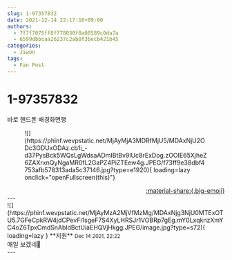 ```yaml
---
slug: 1-97357832
date: 2021-12-14 22:17:16+09:00
authors:
  - 7f7f7075ff8f778030f8a08589c0da7a
  - 6599dbbcaa26237c2ab0f3becb421b45
categories:
  - Jiwon
tags:
  - Fan Post
---
```


# 1-97357832

<div class="post-container" markdown="1">
<div class="content-container md-sidebar__scrollwrap" markdown="1">

바로 핸드폰 배경화면행
<figure markdown="1">
![](https://phinf.wevpstatic.net/MjAyMjA3MDRfMjU5/MDAxNjU2ODc3ODUxODAz.cb1i_-d37PysBck5WQsLgWdsaADmIBtBv9lUc8rExDog.zOOIE65XjheZ6ZAXrxnQyNgaMR0fL2GaPZ4PiZTEew4g.JPEG/f73ff9e38dbf4753afb578313ada5c37146.jpg?type=e1920){ loading=lazy onclick="openFullscreen(this)"}
</figure>


</div>
</div>

<div style="text-align: right;" markdown="1">
<a href="https://weverse.io/fromis9/fanpost/1-97357832" style="text-align: right;">:material-share:{.big-emoji}</a>
</div>
---

<div class="comments-container md-sidebar__scrollwrap" markdown="1">
<div class="comment" markdown="1">
<div class='id-container' markdown="1">
![](https://phinf.wevpstatic.net/MjAyMzA2MjVfMzMg/MDAxNjg3NjU0MTExOTU5.7GFeCpkRW4jdCPevFi1sgeF7S4XyLHRSJr1VOBRp7gEg.mY0LxqknzXmYC4oZ6TpxCmdSnAbldBctUiaEHQVjHkgg.JPEG/image.jpg?type=s72){ loading=lazy }
**<span class="artist">지원</span>** <small>Dec 14 2021, 22:22</small><br>
</div>
<div class='comment-body' markdown="1">
매일 보겠네🤍
</div>
</div>
</div>
---
